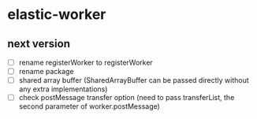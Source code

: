 # elastic-worker

## next version

- [ ] rename registerWorker to registerWorker
- [ ] rename package
- [ ] shared array buffer (SharedArrayBuffer can be passed directly without any extra implementations)
- [ ] check postMessage transfer option (need to pass transferList, the second parameter of worker.postMessage)
